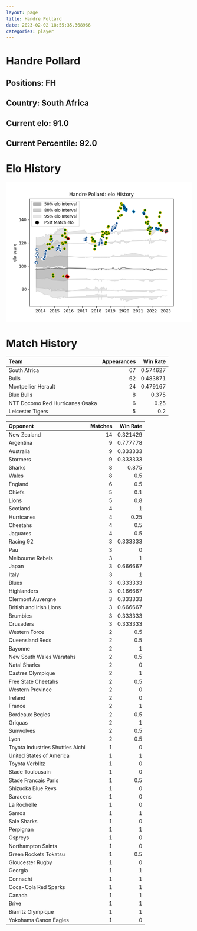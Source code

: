 ```yaml
---  
layout: page  
title: Handre Pollard  
date: 2023-02-02 18:55:35.368966  
categories: player  
---
```

# Handre Pollard

## Positions: FH

## Country: South Africa

## Current elo: 91.0

## Current Percentile: 92.0

# Elo History


![elo history](history_HandrePollard.png)
# Match History


| Team                            |   Appearances |   Win Rate |
|:--------------------------------|--------------:|-----------:|
| South Africa                    |            67 |   0.574627 |
| Bulls                           |            62 |   0.483871 |
| Montpellier Herault             |            24 |   0.479167 |
| Blue Bulls                      |             8 |   0.375    |
| NTT Docomo Red Hurricanes Osaka |             6 |   0.25     |
| Leicester Tigers                |             5 |   0.2      |

| Opponent                         |   Matches |   Win Rate |
|:---------------------------------|----------:|-----------:|
| New Zealand                      |        14 |   0.321429 |
| Argentina                        |         9 |   0.777778 |
| Australia                        |         9 |   0.333333 |
| Stormers                         |         9 |   0.333333 |
| Sharks                           |         8 |   0.875    |
| Wales                            |         8 |   0.5      |
| England                          |         6 |   0.5      |
| Chiefs                           |         5 |   0.1      |
| Lions                            |         5 |   0.8      |
| Scotland                         |         4 |   1        |
| Hurricanes                       |         4 |   0.25     |
| Cheetahs                         |         4 |   0.5      |
| Jaguares                         |         4 |   0.5      |
| Racing 92                        |         3 |   0.333333 |
| Pau                              |         3 |   0        |
| Melbourne Rebels                 |         3 |   1        |
| Japan                            |         3 |   0.666667 |
| Italy                            |         3 |   1        |
| Blues                            |         3 |   0.333333 |
| Highlanders                      |         3 |   0.166667 |
| Clermont Auvergne                |         3 |   0.333333 |
| British and Irish Lions          |         3 |   0.666667 |
| Brumbies                         |         3 |   0.333333 |
| Crusaders                        |         3 |   0.333333 |
| Western Force                    |         2 |   0.5      |
| Queensland Reds                  |         2 |   0.5      |
| Bayonne                          |         2 |   1        |
| New South Wales Waratahs         |         2 |   0.5      |
| Natal Sharks                     |         2 |   0        |
| Castres Olympique                |         2 |   1        |
| Free State Cheetahs              |         2 |   0.5      |
| Western Province                 |         2 |   0        |
| Ireland                          |         2 |   0        |
| France                           |         2 |   1        |
| Bordeaux Begles                  |         2 |   0.5      |
| Griquas                          |         2 |   1        |
| Sunwolves                        |         2 |   0.5      |
| Lyon                             |         2 |   0.5      |
| Toyota Industries Shuttles Aichi |         1 |   0        |
| United States of America         |         1 |   1        |
| Toyota Verblitz                  |         1 |   0        |
| Stade Toulousain                 |         1 |   0        |
| Stade Francais Paris             |         1 |   0.5      |
| Shizuoka Blue Revs               |         1 |   0        |
| Saracens                         |         1 |   0        |
| La Rochelle                      |         1 |   0        |
| Samoa                            |         1 |   1        |
| Sale Sharks                      |         1 |   0        |
| Perpignan                        |         1 |   1        |
| Ospreys                          |         1 |   0        |
| Northampton Saints               |         1 |   0        |
| Green Rockets Tokatsu            |         1 |   0.5      |
| Gloucester Rugby                 |         1 |   0        |
| Georgia                          |         1 |   1        |
| Connacht                         |         1 |   1        |
| Coca-Cola Red Sparks             |         1 |   1        |
| Canada                           |         1 |   1        |
| Brive                            |         1 |   1        |
| Biarritz Olympique               |         1 |   1        |
| Yokohama Canon Eagles            |         1 |   0        |